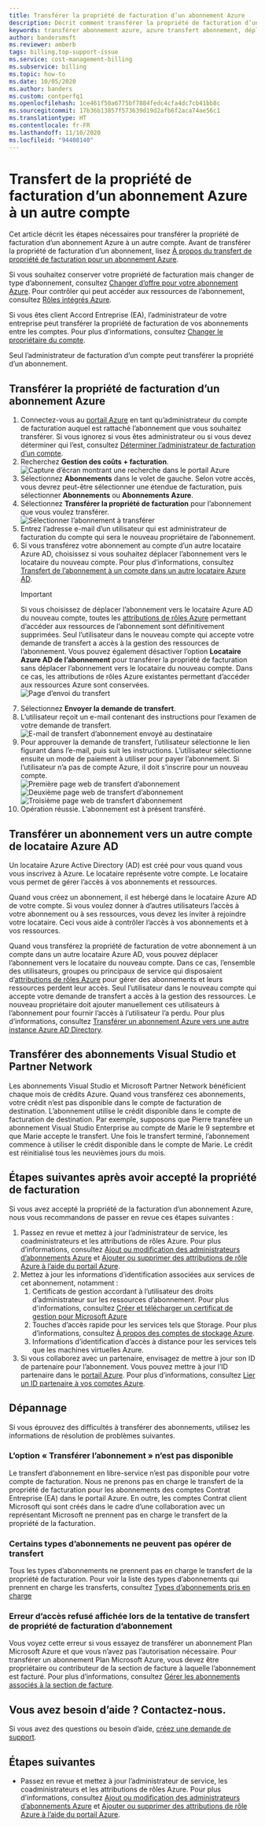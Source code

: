 ```yaml
---
title: Transférer la propriété de facturation d’un abonnement Azure
description: Décrit comment transférer la propriété de facturation d’un abonnement Azure à un autre compte.
keywords: transférer abonnement azure, azure transfert abonnement, déplacer un abonnement azure vers un autre compte, changer abonnement azure, transférer abonnement azure à un autre compte, transférer facturation azure
author: bandersmsft
ms.reviewer: amberb
tags: billing,top-support-issue
ms.service: cost-management-billing
ms.subservice: billing
ms.topic: how-to
ms.date: 10/05/2020
ms.author: banders
ms.custom: contperfq1
ms.openlocfilehash: 1ce461f50a6775bf7884fedc4cfa4dc7cb41bb8c
ms.sourcegitcommit: 17b36b13857f573639d19d2afb6f2aca74ae56c1
ms.translationtype: HT
ms.contentlocale: fr-FR
ms.lasthandoff: 11/10/2020
ms.locfileid: "94408140"
---
```

# <a name="transfer-billing-ownership-of-an-azure-subscription-to-another-account"></a>Transfert de la propriété de facturation d’un abonnement Azure à un autre compte

Cet article décrit les étapes nécessaires pour transférer la propriété de facturation d’un abonnement Azure à un autre compte. Avant de transférer la propriété de facturation d’un abonnement, lisez [À propos du transfert de propriété de facturation pour un abonnement Azure](../understand/subscription-transfer.md).

Si vous souhaitez conserver votre propriété de facturation mais changer de type d’abonnement, consultez [Changer d’offre pour votre abonnement Azure](switch-azure-offer.md). Pour contrôler qui peut accéder aux ressources de l’abonnement, consultez [Rôles intégrés Azure](../../role-based-access-control/built-in-roles.md).

Si vous êtes client Accord Entreprise (EA), l’administrateur de votre entreprise peut transférer la propriété de facturation de vos abonnements entre les comptes. Pour plus d’informations, consultez [Changer le propriétaire du compte](ea-portal-administration.md#change-account-owner).

Seul l’administrateur de facturation d’un compte peut transférer la propriété d’un abonnement.

## <a name="transfer-billing-ownership-of-an-azure-subscription"></a>Transférer la propriété de facturation d’un abonnement Azure

1. Connectez-vous au [portail Azure](https://portal.azure.com) en tant qu’administrateur du compte de facturation auquel est rattaché l’abonnement que vous souhaitez transférer. Si vous ignorez si vous êtes administrateur ou si vous devez déterminer qui l’est, consultez [Déterminer l’administrateur de facturation d’un compte](../understand/subscription-transfer.md#whoisaa).
1. Recherchez **Gestion des coûts + facturation**.  
   ![Capture d’écran montrant une recherche dans le portail Azure](./media/billing-subscription-transfer/billing-search-cost-management-billing.png)
1. Sélectionnez **Abonnements** dans le volet de gauche. Selon votre accès, vous devrez peut-être sélectionner une étendue de facturation, puis sélectionner **Abonnements** ou **Abonnements Azure**.
1. Sélectionnez **Transférer la propriété de facturation** pour l’abonnement que vous voulez transférer.  
   ![Sélectionner l’abonnement à transférer](./media/billing-subscription-transfer/billing-select-subscription-to-transfer.png)
1. Entrez l’adresse e-mail d’un utilisateur qui est administrateur de facturation du compte qui sera le nouveau propriétaire de l’abonnement.
1. Si vous transférez votre abonnement au compte d’un autre locataire Azure AD, choisissez si vous souhaitez déplacer l’abonnement vers le locataire du nouveau compte. Pour plus d’informations, consultez [Transfert de l’abonnement à un compte dans un autre locataire Azure AD](#transfer-a-subscription-to-another-azure-ad-tenant-account).
    > [!IMPORTANT]
    > Si vous choisissez de déplacer l’abonnement vers le locataire Azure AD du nouveau compte, toutes les [attributions de rôles Azure](../../role-based-access-control/role-assignments-portal.md) permettant d’accéder aux ressources de l’abonnement sont définitivement supprimées. Seul l’utilisateur dans le nouveau compte qui accepte votre demande de transfert a accès à la gestion des ressources de l’abonnement. Vous pouvez également désactiver l’option **Locataire Azure AD de l’abonnement** pour transférer la propriété de facturation sans déplacer l’abonnement vers le locataire du nouveau compte. Dans ce cas, les attributions de rôles Azure existantes permettant d’accéder aux ressources Azure sont conservées.  
    ![Page d’envoi du transfert](./media/billing-subscription-transfer/billing-send-transfer-request.png)
1. Sélectionnez **Envoyer la demande de transfert**.
1. L’utilisateur reçoit un e-mail contenant des instructions pour l’examen de votre demande de transfert.  
   ![E-mail de transfert d’abonnement envoyé au destinataire](./media/billing-subscription-transfer/billing-receiver-email.png)
1. Pour approuver la demande de transfert, l’utilisateur sélectionne le lien figurant dans l’e-mail, puis suit les instructions. L’utilisateur sélectionne ensuite un mode de paiement à utiliser pour payer l’abonnement. Si l’utilisateur n’a pas de compte Azure, il doit s’inscrire pour un nouveau compte.  
   ![Première page web de transfert d’abonnement](./media/billing-subscription-transfer/billing-accept-ownership-step1.png)
   ![Deuxième page web de transfert d’abonnement](./media/billing-subscription-transfer/billing-accept-ownership-step2.png)
   ![Troisième page web de transfert d’abonnement](./media/billing-subscription-transfer/billing-accept-ownership-step3.png)
1. Opération réussie. L’abonnement est à présent transféré.

## <a name="transfer-a-subscription-to-another-azure-ad-tenant-account"></a>Transférer un abonnement vers un autre compte de locataire Azure AD

Un locataire Azure Active Directory (AD) est créé pour vous quand vous vous inscrivez à Azure. Le locataire représente votre compte. Le locataire vous permet de gérer l’accès à vos abonnements et ressources.

Quand vous créez un abonnement, il est hébergé dans le locataire Azure AD de votre compte. Si vous voulez donner à d’autres utilisateurs l’accès à votre abonnement ou à ses ressources, vous devez les inviter à rejoindre votre locataire. Ceci vous aide à contrôler l’accès à vos abonnements et à vos ressources.

Quand vous transférez la propriété de facturation de votre abonnement à un compte dans un autre locataire Azure AD, vous pouvez déplacer l’abonnement vers le locataire du nouveau compte. Dans ce cas, l’ensemble des utilisateurs, groupes ou principaux de service qui disposaient d’[attributions de rôles Azure](../../role-based-access-control/role-assignments-portal.md) pour gérer des abonnements et leurs ressources perdent leur accès. Seul l’utilisateur dans le nouveau compte qui accepte votre demande de transfert a accès à la gestion des ressources. Le nouveau propriétaire doit ajouter manuellement ces utilisateurs à l’abonnement pour fournir l’accès à l’utilisateur l’a perdu. Pour plus d’informations, consultez [Transférer un abonnement Azure vers une autre instance Azure AD Directory](../../role-based-access-control/transfer-subscription.md).

## <a name="transfer-visual-studio-and-partner-network-subscriptions"></a>Transférer des abonnements Visual Studio et Partner Network

Les abonnements Visual Studio et Microsoft Partner Network bénéficient chaque mois de crédits Azure. Quand vous transférez ces abonnements, votre crédit n’est pas disponible dans le compte de facturation de destination. L’abonnement utilise le crédit disponible dans le compte de facturation de destination. Par exemple, supposons que Pierre transfère un abonnement Visual Studio Enterprise au compte de Marie le 9 septembre et que Marie accepte le transfert. Une fois le transfert terminé, l’abonnement commence à utiliser le crédit disponible dans le compte de Marie. Le crédit est réinitialisé tous les neuvièmes jours du mois.

## <a name="next-steps-after-accepting-billing-ownership"></a>Étapes suivantes après avoir accepté la propriété de facturation

Si vous avez accepté la propriété de la facturation d’un abonnement Azure, nous vous recommandons de passer en revue ces étapes suivantes :

1. Passez en revue et mettez à jour l’administrateur de service, les coadministrateurs et les attributions de rôles Azure. Pour plus d’informations, consultez [Ajout ou modification des administrateurs d’abonnements Azure](add-change-subscription-administrator.md) et [Ajouter ou supprimer des attributions de rôle Azure à l’aide du portail Azure](../../role-based-access-control/role-assignments-portal.md).
1. Mettez à jour les informations d’identification associées aux services de cet abonnement, notamment :
   1. Certificats de gestion accordant à l’utilisateur des droits d’administrateur sur les ressources d’abonnement. Pour plus d'informations, consultez [Créer et télécharger un certificat de gestion pour Microsoft Azure](../../cloud-services/cloud-services-certs-create.md)
   1. Touches d’accès rapide pour les services tels que Storage. Pour plus d’informations, consultez [À propos des comptes de stockage Azure](../../storage/common/storage-account-create.md).
   1. Informations d’identification d’accès à distance pour les services tels que les machines virtuelles Azure.
1. Si vous collaborez avec un partenaire, envisagez de mettre à jour son ID de partenaire pour l’abonnement. Vous pouvez mettre à jour l’ID partenaire dans le [portail Azure](https://portal.azure.com). Pour plus d’informations, consultez [Lier un ID partenaire à vos comptes Azure](link-partner-id.md).

## <a name="troubleshooting"></a>Dépannage

Si vous éprouvez des difficultés à transférer des abonnements, utilisez les informations de résolution de problèmes suivantes.

### <a name="the-transfer-subscription-option-is-unavailable"></a>L’option « Transférer l’abonnement » n’est pas disponible

<a name="no-button"></a> 

Le transfert d’abonnement en libre-service n’est pas disponible pour votre compte de facturation. Nous ne prenons pas en charge le transfert de la propriété de facturation pour les abonnements des comptes Contrat Entreprise (EA) dans le portail Azure. En outre, les comptes Contrat client Microsoft qui sont créés dans le cadre d’une collaboration avec un représentant Microsoft ne prennent pas en charge le transfert de la propriété de la facturation.

###  <a name="not-all-subscription-types-can-transfer"></a>Certains types d’abonnements ne peuvent pas opérer de transfert

Tous les types d’abonnements ne prennent pas en charge le transfert de la propriété de facturation. Pour voir la liste des types d’abonnements qui prennent en charge les transferts, consultez [Types d’abonnements pris en charge](../understand/subscription-transfer.md#supported-subscription-types)

###  <a name="access-denied-error-shown-when-trying-to-transfer-subscription-billing-ownership"></a>Erreur d’accès refusé affichée lors de la tentative de transfert de propriété de facturation d’abonnement

Vous voyez cette erreur si vous essayez de transférer un abonnement Plan Microsoft Azure et que vous n’avez pas l’autorisation nécessaire. Pour transférer un abonnement Plan Microsoft Azure, vous devez être propriétaire ou contributeur de la section de facture à laquelle l’abonnement est facturé. Pour plus d’informations, consultez [Gérer les abonnements associés à la section de facture](../manage/understand-mca-roles.md#manage-subscriptions-for-invoice-section).

## <a name="need-help-contact-us"></a>Vous avez besoin d’aide ? Contactez-nous.

Si vous avez des questions ou besoin d’aide, [créez une demande de support](https://go.microsoft.com/fwlink/?linkid=2083458).

## <a name="next-steps"></a>Étapes suivantes

- Passez en revue et mettez à jour l’administrateur de service, les coadministrateurs et les attributions de rôles Azure. Pour plus d’informations, consultez [Ajout ou modification des administrateurs d’abonnements Azure](add-change-subscription-administrator.md) et [Ajouter ou supprimer des attributions de rôle Azure à l’aide du portail Azure](../../role-based-access-control/role-assignments-portal.md).